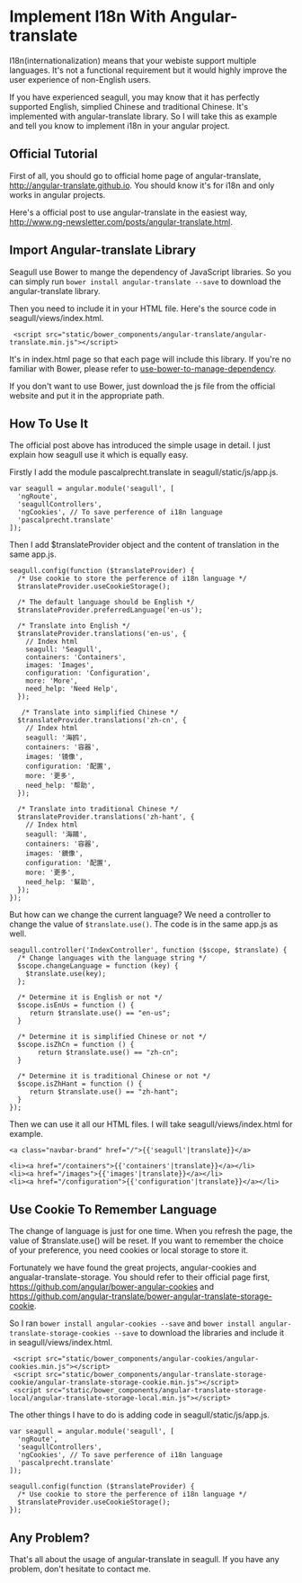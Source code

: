 
# Implement I18n With Angular-translate

I18n(internationalization) means that your webiste support multiple languages. It's not a functional requirement but it would highly improve the user experience of non-English users.

If you have experienced seagull, you may know that it has perfectly supported English, simplied Chinese and traditional Chinese. It's implemented with angular-translate library. So I will take this as example and tell you know to implement i18n in your angular project.

## Official Tutorial

First of all, you should go to official home page of angular-translate, <http://angular-translate.github.io>. You should know it's for i18n and only works in angular projects.

Here's a official post to use angular-translate in the easiest way, <http://www.ng-newsletter.com/posts/angular-translate.html>.

## Import Angular-translate Library

Seagull use Bower to mange the dependency of JavaScript libraries. So you can simply run `bower install angular-translate --save` to download the angular-translate library.

Then you need to include it in your HTML file. Here's the source code in seagull/views/index.html.

```
 <script src="static/bower_components/angular-translate/angular-translate.min.js"></script>
```

It's in index.html page so that each page will include this library. If you're no familiar with Bower, please refer to [use-bower-to-manage-dependency](2014-10-26-use-bower-to-manage-dependency.md).

If you don't want to use Bower, just download the js file from the official website and put it in the appropriate path.

## How To Use It

The official post above has introduced the simple usage in detail. I just explain how seagull use it which is equally easy.

Firstly I add the module pascalprecht.translate in seagull/static/js/app.js.

```
var seagull = angular.module('seagull', [
  'ngRoute',
  'seagullControllers',
  'ngCookies', // To save perference of i18n language
  'pascalprecht.translate'
]);
```

Then I add $translateProvider object and the content of translation in the same app.js.

```
seagull.config(function ($translateProvider) {
  /* Use cookie to store the perference of i18n language */
  $translateProvider.useCookieStorage();

  /* The default language should be English */
  $translateProvider.preferredLanguage('en-us');

  /* Translate into English */
  $translateProvider.translations('en-us', {
    // Index html
    seagull: 'Seagull',
    containers: 'Containers',
    images: 'Images',
    configuration: 'Configuration',
    more: 'More',
    need_help: 'Need Help',
  });

   /* Translate into simplified Chinese */
  $translateProvider.translations('zh-cn', {
    // Index html
    seagull: '海鸥',
    containers: '容器',
    images: '镜像',
    configuration: '配置',
    more: '更多',
    need_help: '帮助',
  });

  /* Translate into traditional Chinese */
  $translateProvider.translations('zh-hant', {
    // Index html
    seagull: '海鷗',
    containers: '容器',
    images: '鏡像',
    configuration: '配置',
    more: '更多',
    need_help: '幫助',
  });
});
```

But how can we change the current language? We need a controller to change the value of ``$translate.use()``. The code is in the same app.js as well.

```
seagull.controller('IndexController', function ($scope, $translate) {
  /* Change languages with the language string */
  $scope.changeLanguage = function (key) {
    $translate.use(key);
  };

  /* Determine it is English or not */
  $scope.isEnUs = function () {
     return $translate.use() == "en-us";
  }

  /* Determine it is simplified Chinese or not */
  $scope.isZhCn = function () {
	   return $translate.use() == "zh-cn";
  }

  /* Determine it is traditional Chinese or not */
  $scope.isZhHant = function () {
     return $translate.use() == "zh-hant";
  }
});
```

Then we can use it all our HTML files. I will take seagull/views/index.html for example.

```
<a class="navbar-brand" href="/">{{'seagull'|translate}}</a>

<li><a href="/containers">{{'containers'|translate}}</a></li>
<li><a href="/images">{{'images'|translate}}</a></li>
<li><a href="/configuration">{{'configuration'|translate}}</a></li>
```

## Use Cookie To Remember Language

The change of language is just for one time. When you refresh the page, the value of $translate.use() will be reset. If you want to remember the choice of your preference, you need cookies or local storage to store it.

Fortunately we have found the great projects, angular-cookies and angualar-translate-storage. You should refer to their official page first, <https://github.com/angular/bower-angular-cookies> and <https://github.com/angular-translate/bower-angular-translate-storage-cookie>.

So I ran `bower install angular-cookies --save` and `bower install angular-translate-storage-cookies --save` to download the libraries and include it in seagull/views/index.html.

```
 <script src="static/bower_components/angular-cookies/angular-cookies.min.js"></script>
 <script src="static/bower_components/angular-translate-storage-cookie/angular-translate-storage-cookie.min.js"></script>
 <script src="static/bower_components/angular-translate-storage-local/angular-translate-storage-local.min.js"></script>
```

The other things I have to do is adding code in seagull/static/js/app.js.

```
var seagull = angular.module('seagull', [
  'ngRoute',
  'seagullControllers',
  'ngCookies', // To save perference of i18n language
  'pascalprecht.translate'
]);
```

```
seagull.config(function ($translateProvider) {
  /* Use cookie to store the perference of i18n language */
  $translateProvider.useCookieStorage();
});
```

## Any Problem?

That's all about the usage of angular-translate in seagull. If you have any problem, don't hesitate to contact me.
